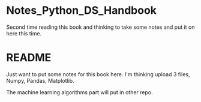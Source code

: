 # Notes_Python_DS_Handbook
Second time reading this book and thinking to take some notes and put it on here this time.

# README

Just want to put some notes for this book here. I'm thinking upload 3 files, Numpy, Pandas, Matplotlib. 

The machine learning algorithms part will put in other repo.
